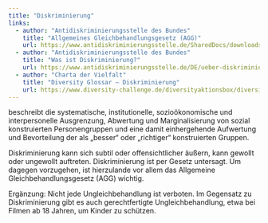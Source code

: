 ```yaml
---
title: "Diskriminierung"
links:
  - author: "Antidiskriminierungsstelle des Bundes"
    title: "Allgemeines Gleichbehandlungsgesetz (AGG)"
    url: https://www.antidiskriminierungsstelle.de/SharedDocs/downloads/DE/publikationen/AGG/agg_gleichbehandlungsgesetz.pdf
  - author: "Antidiskriminierungsstelle des Bundes"
    title: "Was ist Diskriminierung?"
    url: https://www.antidiskriminierungsstelle.de/DE/ueber-diskriminierung/was-ist-diskriminierung/was-ist-diskriminierung-node.html
  - author: "Charta der Vielfalt"
    title: "Diversity Glossar – Diskriminierung"
    url: https://www.diversity-challenge.de/diversityaktionsbox/diversitywissen/diversityglossar/?tx_dpnglossary_glossarylist%5B%40widget_0%5D%5Bcharacter%5D=D&cHash=10cf5e7356ca46983a17e6db64d76852
---
```


beschreibt die systematische, institutionelle, sozioökonomische und interpersonelle Ausgrenzung, Abwertung und Marginalisierung von sozial konstruierten Personengruppen und eine damit einhergehende Aufwertung und Bevorteilung der als „besser“ oder „richtiger“ konstruierten Gruppen. 

Diskriminierung kann sich subtil oder offensichtlicher äußern, kann gewollt oder ungewollt auftreten. Diskriminierung ist per Gesetz untersagt. Um dagegen vorzugehen, ist hierzulande vor allem das Allgemeine Gleichbehandlungsgesetz (AGG) wichtig. 

Ergänzung: Nicht jede Ungleichbehandlung ist verboten. Im Gegensatz zu Diskriminierung gibt es auch gerechtfertigte Ungleichbehandlung, etwa bei Filmen ab 18 Jahren, um Kinder zu schützen. 
